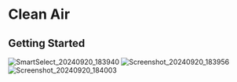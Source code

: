 # Clean Air


## Getting Started


![SmartSelect_20240920_183940](https://github.com/user-attachments/assets/cccf8637-47da-455e-b40a-4fa32a4e7a5a) ![Screenshot_20240920_183956](https://github.com/user-attachments/assets/f814138a-5231-474e-8889-24c7b92645c9)
![Screenshot_20240920_184003](https://github.com/user-attachments/assets/5b2249fe-db5b-47f0-9b1b-d6ca7711f0de)
